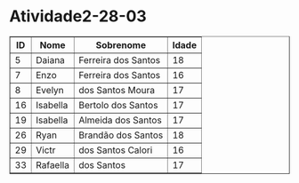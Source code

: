 # Atividade2-28-03

<table border="1">
  <tr>
    <th>ID</th>
    <th>Nome</th>
    <th>Sobrenome</th>
    <th>Idade</th>
  </tr>
  <tr>
    <td>5</td>
    <td>Daiana</td>
    <td>Ferreira dos Santos</td>
    <td>18</td>
  </tr>
  <tr>
    <td>7</td>
    <td>Enzo</td>
    <td>Ferreira dos Santos</td>
    <td>16</td>
  </tr>
  <tr>
    <td>8</td>
    <td>Evelyn</td>
    <td>dos Santos Moura</td>
    <td>17<//td>
  </tr>
  <tr>
    <td>16</td>
    <td>Isabella</td>
    <td>Bertolo dos Santos</td>
    <td>17</td>
  </tr>
  <tr>
    <td>19</td>
    <td>Isabella</td>
    <td>Almeida dos Santos</td>
    <td>17</td>
  </tr>
  <tr>
    <td>26</td>
    <td>Ryan</td>
    <td>Brandão dos Santos</td>
    <td>18</td>
  </tr>
  <tr>
    <td>29</td>
    <td>Victr</td>
    <td>dos Santos Calori</td>
    <td>16</td>
  </tr>
  <tr>
    <td>33</td>
    <td>Rafaella</td>
    <td>dos Santos</td>
    <td>17</td>
  </tr>

</table>

